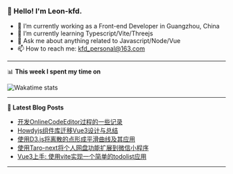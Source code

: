 ### 👋 Hello! I'm Leon-kfd.

- 🔭 I’m currently working as a Front-end Developer in Guangzhou, China
- 🌱 I’m currently learning Typescript/Vite/Threejs
- 💬 Ask me about anything related to Javascript/Node/Vue
- 📫 How to reach me: <a rel="me" href="mailto://kfd_personal@163.com">kfd_personal@163.com</a>

-------

📊 **This week I spent my time on**

![Wakatime stats](https://github-readme-stats-taupe-two.vercel.app/api/wakatime?username=leon_kfd&hide_title=true&hide_border=true&langs_count=5)

-------

**📝 Latest Blog Posts**

<!-- BLOG-POST-LIST:START -->
- [开发OnlineCodeEditor过程的一些记录](https://kongfandong.cn/blog/record-for-online-code-editor/)
- [Howdyjs组件库迁移Vue3设计与总结](https://kongfandong.cn/blog/design-of-howdy-next/)
- [使用D3.js将离散的点形成平滑曲线及其应用](https://kongfandong.cn/blog/d3-mulitpoint-connection/)
- [使用Taro-next将个人网盘功能扩展到微信小程序](https://kongfandong.cn/blog/design-of-weapp-file-system/)
- [Vue3上手: 使用vite实现一个简单的todolist应用](https://kongfandong.cn/blog/vite-pratice-todolist/)
<!-- BLOG-POST-LIST:END -->

-------
